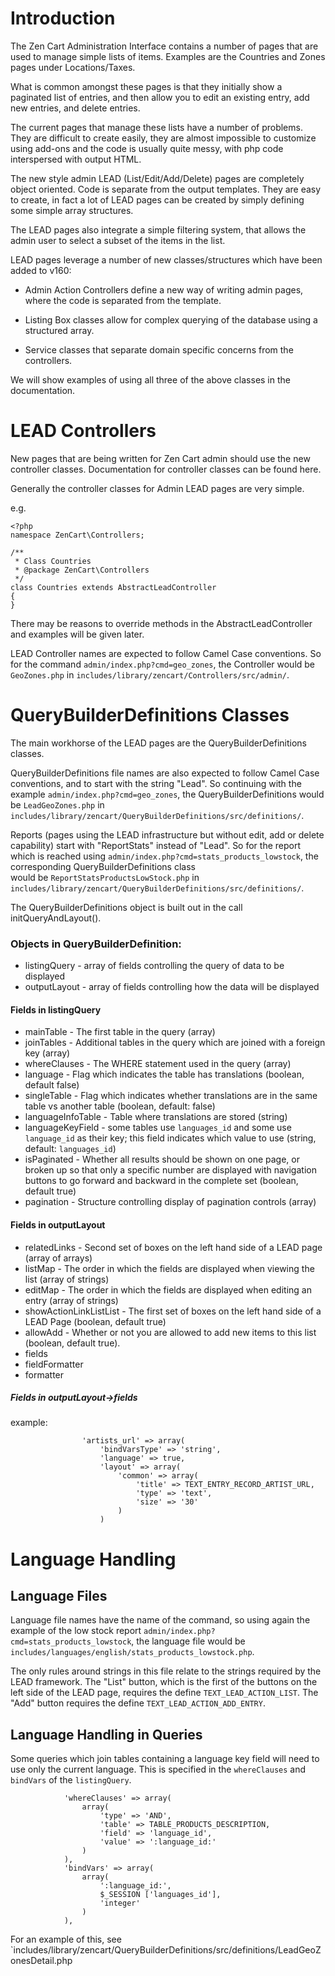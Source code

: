Introduction
============

The Zen Cart Administration Interface contains a number of pages that are used to manage simple lists of items. Examples are the Countries and Zones pages under Locations/Taxes.

What is common amongst these pages is that they initially show a paginated list of entries, and then allow you to edit an existing entry, add new entries, and delete entries.

The current pages that manage these lists have a number of problems. They are difficult to create easily, they are almost impossible to customize using add-ons and the code is usually quite messy, with php code interspersed with output HTML.

The new style admin LEAD (List/Edit/Add/Delete) pages are completely object oriented. Code is separate from the output templates. They are easy to create, in fact a lot of LEAD pages can be created by simply defining some simple array structures.

The LEAD pages also integrate a simple filtering system, that allows the admin user to select a subset of the items in the list.

LEAD pages leverage a number of new classes/structures which have been added to v160:

* Admin Action Controllers define a new way of writing admin pages, where the code is separated from the template.
 
* Listing Box classes allow for complex querying of the database using a structured array.
  
* Service classes that separate domain specific concerns from the controllers.

We will show examples of using all three of the above classes in the documentation.

LEAD Controllers
================

New pages that are being written for Zen Cart admin should use the new controller classes. Documentation for controller classes can be found here.

Generally the controller classes for Admin LEAD pages are very simple. 

e.g. 

```
<?php
namespace ZenCart\Controllers;

/**
 * Class Countries
 * @package ZenCart\Controllers
 */
class Countries extends AbstractLeadController
{
}
```

There may be reasons to override methods in the AbstractLeadController and examples will be given later.

LEAD Controller names are expected to follow Camel Case conventions.  So 
for the command `admin/index.php?cmd=geo_zones`, the Controller would be `GeoZones.php` in `includes/library/zencart/Controllers/src/admin/`.

QueryBuilderDefinitions Classes
==============================

The main workhorse of the LEAD pages are the QueryBuilderDefinitions classes.

QueryBuilderDefinitions file names are also expected to follow Camel Case conventions, and to start with the string "Lead".  So 
continuing with the example `admin/index.php?cmd=geo_zones`, the QueryBuilderDefinitions 
would be `LeadGeoZones.php` in `includes/library/zencart/QueryBuilderDefinitions/src/definitions/`.

Reports (pages using the LEAD infrastructure but without edit, add or delete
capability) start with "ReportStats" instead of "Lead".  So for the report 
which is reached using `admin/index.php?cmd=stats_products_lowstock`, 
the corresponding QueryBuilderDefinitions class  
would be `ReportStatsProductsLowStock.php` in `includes/library/zencart/QueryBuilderDefinitions/src/definitions/`.

The QueryBuilderDefinitions object is built out in the call initQueryAndLayout().

### Objects in QueryBuilderDefinition:
* listingQuery - array of fields controlling the query of data to be displayed
* outputLayout - array of fields controlling how the data will be displayed 


#### Fields in listingQuery
* mainTable - The first table in the query (array)
* joinTables - Additional tables in the query which are joined with a foreign key (array) 
* whereClauses - The WHERE statement used in the query (array)
* language - Flag which indicates the table has translations (boolean, default false)
* singleTable - Flag which indicates whether translations are in the same table vs another table (boolean, default: false)
* languageInfoTable - Table where translations are stored (string)
* languageKeyField - some tables use `languages_id` and some use `language_id` as their key; this field indicates which value to use (string, default: `languages_id`) 
* isPaginated - Whether all results should be shown on one page, or broken up so that only a specific number are displayed with navigation buttons to go forward and backward in the complete set (boolean, default true)
* pagination - Structure controlling display of pagination controls (array)

  
#### Fields in outputLayout 
* relatedLinks - Second set of boxes on the left hand side of a LEAD page (array of arrays)
* listMap - The order in which the fields are displayed when viewing the list (array of strings)
* editMap - The order in which the fields are displayed when editing an entry (array of strings)
* showActionLinkListList - The first set of boxes on the left hand side of a LEAD Page (boolean, default true) 
* allowAdd - Whether or not you are allowed to add new items to this list (boolean, default true). 
* fields 
* fieldFormatter
* formatter 

##### Fields in outputLayout->fields 

example:
```
                'artists_url' => array(
                    'bindVarsType' => 'string',
                    'language' => true,
                    'layout' => array(
                        'common' => array(
                            'title' => TEXT_ENTRY_RECORD_ARTIST_URL,
                            'type' => 'text',
                            'size' => '30'
                        )
                    )                    
```


Language Handling
=================

## Language Files 

Language file names have the name of the command, so using again the example of the low stock report `admin/index.php?cmd=stats_products_lowstock`, 
the language file would be 
`includes/languages/english/stats_products_lowstock.php`.  

The only rules around strings in this file relate to the strings required by the LEAD framework.  The "List" button, which is the first of the buttons on the left side of the LEAD page, requires the define `TEXT_LEAD_ACTION_LIST`.
The "Add" button requires the define `TEXT_LEAD_ACTION_ADD_ENTRY`.  


## Language Handling in Queries

Some queries which join tables containing a language key field will need to use only the current language.  This is specified in the `whereClauses` and `bindVars` of the `listingQuery`.  

```
            'whereClauses' => array(
                array(
                    'type' => 'AND',
                    'table' => TABLE_PRODUCTS_DESCRIPTION,
                    'field' => 'language_id',
                    'value' => ':language_id:'
                )
            ),  
            'bindVars' => array(
                array(
                    ':language_id:',
                    $_SESSION ['languages_id'],
                    'integer'
                )   
            ),  
```
 
For an example of this, see `includes/library/zencart/QueryBuilderDefinitions/src/definitions/LeadGeoZonesDetail.php
